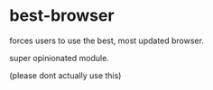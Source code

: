 # best-browser

forces users to use the best, most updated browser.

super opinionated module.

(please dont actually use this)